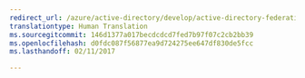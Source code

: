 ```yaml
---
redirect_url: /azure/active-directory/develop/active-directory-federation-metadata
translationtype: Human Translation
ms.sourcegitcommit: 146d1377a017becdcdcd7fed7b97f07c2cb2bb39
ms.openlocfilehash: d0fdc087f56877ea9d724275ee647df830de5fcc
ms.lasthandoff: 02/11/2017

---
```



